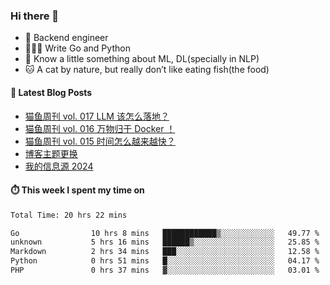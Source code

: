 ### Hi there 👋

- 🔧 Backend engineer
- 👨🏻‍💻 Write Go and Python
- 🔭 Know a little something about ML, DL(specially in NLP)
- 🐱 A cat by nature, but really don’t like eating fish(the food)

#### 📖 Latest Blog Posts
<!-- BLOG-POST-LIST:START -->
- [猫鱼周刊 vol. 017 LLM 该怎么落地？](https://ameow.xyz/archives/weekly-017)
- [猫鱼周刊 vol. 016 万物归于 Docker ！](https://ameow.xyz/archives/weekly-016)
- [猫鱼周刊 vol. 015 时间怎么越来越快？](https://ameow.xyz/archives/weekly-015)
- [博客主题更换](https://ameow.xyz/archives/bo-ke-zhu-ti-geng-huan)
- [我的信息源 2024](https://ameow.xyz/archives/info-source-2024)
<!-- BLOG-POST-LIST:END -->

#### ⏱️ This week I spent my time on
<!--START_SECTION:waka-->

```txt
Total Time: 20 hrs 22 mins

Go                10 hrs 8 mins   ████████████▒░░░░░░░░░░░░   49.77 %
unknown           5 hrs 16 mins   ██████▒░░░░░░░░░░░░░░░░░░   25.85 %
Markdown          2 hrs 34 mins   ███░░░░░░░░░░░░░░░░░░░░░░   12.58 %
Python            0 hrs 51 mins   █░░░░░░░░░░░░░░░░░░░░░░░░   04.17 %
PHP               0 hrs 37 mins   ▓░░░░░░░░░░░░░░░░░░░░░░░░   03.01 %
```

<!--END_SECTION:waka-->

<!--
**LeslieLeung/LeslieLeung** is a ✨ _special_ ✨ repository because its `README.md` (this file) appears on your GitHub profile.

Here are some ideas to get you started:

- 🔭 I’m currently working on ...
- 🌱 I’m currently learning ...
- 👯 I’m looking to collaborate on ...
- 🤔 I’m looking for help with ...
- 💬 Ask me about ...
- 📫 How to reach me: ...
- 😄 Pronouns: ...
- ⚡ Fun fact: ...
-->
